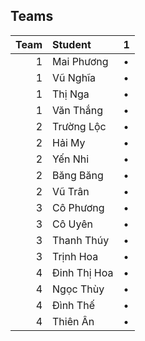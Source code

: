 ---
---

## Teams

Team | Student       | 1
---: | :---          | ---
1    | Mai Phương    | •
1    | Vũ Nghĩa      | •
1    | Thị Nga       | •
1    | Văn Thắng     | •
2    | Trường Lộc    | •
2    | Hải My        | •
2    | Yến Nhi       | •
2    | Băng Băng     | •
2    | Vũ Trân       | •
3    | Cô Phương     | •
3    | Cô Uyên       | •
3    | Thanh Thúy    | •
3    | Trịnh Hoa     | •
4    | Đinh Thị Hoa  | •
4    | Ngọc Thùy     | •
4    | Đình Thế      | •
4    | Thiên Ân      | •